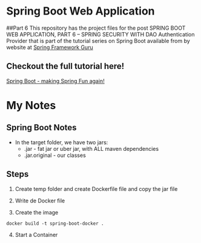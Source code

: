 # Spring Boot Web Application

##Part 6
This repository has the project files for the post SPRING BOOT WEB APPLICATION, PART 6 – SPRING SECURITY WITH DAO Authentication Provider
that is part of the tutorial series on Spring Boot available from by website at [Spring Framework Guru](https://springfrspringframework.guru)

## Checkout the full tutorial here!
[Spring Boot - making Spring Fun again!](https://springframework.guru/spring-boot-web-application-part-1-spring-initializr/)

# My Notes

## Spring Boot Notes

- In the target folder, we have two jars: 
    - .jar - fat jar or uber jar, with ALL maven dependencies
    - .jar.original - our classes
    
## Steps

1. Create temp folder and create Dockerfile file and copy the jar file

2. Write de Docker file

3. Create the image

```
docker build -t spring-boot-docker .
``` 

4. Start a Container